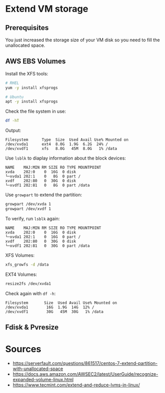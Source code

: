 # Extend VM storage

## Prerequisites

You just increased the storage size of your VM disk so you need to fill the unallocated space.

## AWS EBS Volumes

Install the XFS tools:

```bash
# RHEL
yum -y install xfsprogs

# Ubuntu
apt -y install xfsprogs
```

Check the file system in use:

```bash
df -hT
```

Output:

```output
Filesystem      Type  Size  Used Avail Use% Mounted on
/dev/xvda1      ext4  8.0G  1.9G  6.2G  24% /
/dev/xvdf1      xfs   8.0G   45M  8.0G   1% /data
```

Use ```lsblk``` to diaplay information about the block devices:

```output
NAME    MAJ:MIN RM SIZE RO TYPE MOUNTPOINT
xvda    202:0    0  16G  0 disk
└─xvda1 202:1    0   8G  0 part /
xvdf    202:80   0  30G  0 disk
└─xvdf1 202:81   0   8G  0 part /data
```

Use ```growpart``` to extend the partition:

```bash
growpart /dev/xvda 1
growpart /dev/xvdf 1
```

To verify, run ```lsblk``` again:

```output
NAME    MAJ:MIN RM SIZE RO TYPE MOUNTPOINT
xvda    202:0    0  16G  0 disk
└─xvda1 202:1    0  16G  0 part /
xvdf    202:80   0  30G  0 disk
└─xvdf1 202:81   0  30G  0 part /data
```

XFS Volumes:

```bash
xfs_growfs -d /data
```

EXT4 Volumes:

```bash
resize2fs /dev/xvda1
```

Check again with ```df -h```:

```output
Filesystem       Size  Used Avail Use% Mounted on
/dev/xvda1        16G  1.9G  14G  12% /
/dev/xvdf1        30G   45M  30G   1% /data
```

## Fdisk & Pvresize



# Sources

* <https://serverfault.com/questions/861517/centos-7-extend-partition-with-unallocated-space>
* <https://docs.aws.amazon.com/AWSEC2/latest/UserGuide/recognize-expanded-volume-linux.html>
* <https://www.tecmint.com/extend-and-reduce-lvms-in-linux/>
